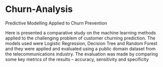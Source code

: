 # Churn-Analysis
Predictive Modelling Applied to Churn Prevention

Here is presented a comparative study on the machine learning methods applied to the challenging problem of customer churning prediction. The models used were Logistic Regression, Decision Tree and Random Forest and they were applied and evaluated using a public domain dataset from the telecommunications industry. The evaluation was made by comparing some key metrics of the results – accuracy, sensitivity and specificity
